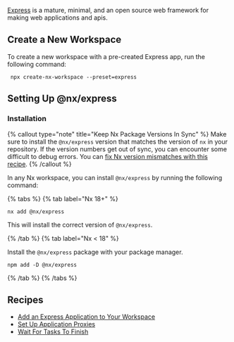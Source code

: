 [Express](https://expressjs.com/) is a mature, minimal, and an open source web framework for making web applications and
apis.

## Create a New Workspace

To create a new workspace with a pre-created Express app, run the following command:

```shell
 npx create-nx-workspace --preset=express
```

## Setting Up @nx/express

### Installation

{% callout type="note" title="Keep Nx Package Versions In Sync" %}
Make sure to install the `@nx/express` version that matches the version of `nx` in your repository. If the version numbers get out of sync, you can encounter some difficult to debug errors. You can [fix Nx version mismatches with this recipe](/recipes/tips-n-tricks/keep-nx-versions-in-sync).
{% /callout %}

In any Nx workspace, you can install `@nx/express` by running the following command:

{% tabs %}
{% tab label="Nx 18+" %}

```shell {% skipRescope=true %}
nx add @nx/express
```

This will install the correct version of `@nx/express`.

{% /tab %}
{% tab label="Nx < 18" %}

Install the `@nx/express` package with your package manager.

```shell
npm add -D @nx/express
```

{% /tab %}
{% /tabs %}

## Recipes

-  [Add an Express Application to Your Workspace](/showcase/example-repos/add-express)
-  [Set Up Application Proxies](/recipes/node/application-proxies)
-  [Wait For Tasks To Finish](/recipes/node/wait-for-tasks)

